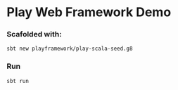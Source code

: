 # Play Web Framework Demo

### Scafolded with:

```
sbt new playframework/play-scala-seed.g8
```

### Run

```
sbt run
```
